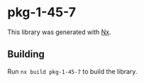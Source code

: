 # pkg-1-45-7

This library was generated with [Nx](https://nx.dev).

## Building

Run `nx build pkg-1-45-7` to build the library.
